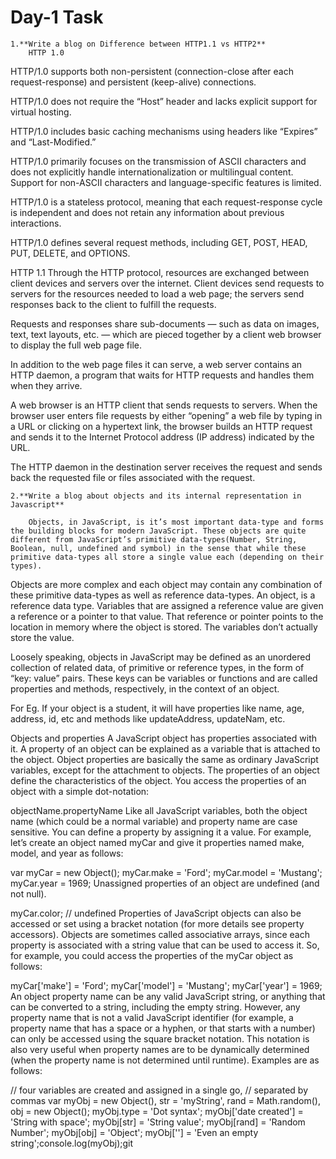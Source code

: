 
# Day-1 Task

    1.**Write a blog on Difference between HTTP1.1 vs HTTP2**
        HTTP 1.0
HTTP/1.0 supports both non-persistent (connection-close after each request-response) and persistent (keep-alive) connections.

HTTP/1.0 does not require the “Host” header and lacks explicit support for virtual hosting.

HTTP/1.0 includes basic caching mechanisms using headers like “Expires” and “Last-Modified.”

HTTP/1.0 primarily focuses on the transmission of ASCII characters and does not explicitly handle internationalization or multilingual content. Support for non-ASCII characters and language-specific features is limited.

HTTP/1.0 is a stateless protocol, meaning that each request-response cycle is independent and does not retain any information about previous interactions.

HTTP/1.0 defines several request methods, including GET, POST, HEAD, PUT, DELETE, and OPTIONS.

HTTP 1.1
Through the HTTP protocol, resources are exchanged between client devices and servers over the internet. Client devices send requests to servers for the resources needed to load a web page; the servers send responses back to the client to fulfill the requests.

Requests and responses share sub-documents — such as data on images, text, text layouts, etc. — which are pieced together by a client web browser to display the full web page file.


In addition to the web page files it can serve, a web server contains an HTTP daemon, a program that waits for HTTP requests and handles them when they arrive.

A web browser is an HTTP client that sends requests to servers. When the browser user enters file requests by either “opening” a web file by typing in a URL or clicking on a hypertext link, the browser builds an HTTP request and sends it to the Internet Protocol address (IP address) indicated by the URL.

The HTTP daemon in the destination server receives the request and sends back the requested file or files associated with the request.

    2.**Write a blog about objects and its internal representation in Javascript**

        Objects, in JavaScript, is it’s most important data-type and forms the building blocks for modern JavaScript. These objects are quite different from JavaScript’s primitive data-types(Number, String, Boolean, null, undefined and symbol) in the sense that while these primitive data-types all store a single value each (depending on their types).

Objects are more complex and each object may contain any combination of these primitive data-types as well as reference data-types.
An object, is a reference data type. Variables that are assigned a reference value are given a reference or a pointer to that value. That reference or pointer points to the location in memory where the object is stored. The variables don’t actually store the value.

Loosely speaking, objects in JavaScript may be defined as an unordered collection of related data, of primitive or reference types, in the form of “key: value” pairs. These keys can be variables or functions and are called properties and methods, respectively, in the context of an object.

For Eg. If your object is a student, it will have properties like name, age, address, id, etc and methods like updateAddress, updateNam, etc.

Objects and properties
A JavaScript object has properties associated with it. A property of an object can be explained as a variable that is attached to the object. Object properties are basically the same as ordinary JavaScript variables, except for the attachment to objects. The properties of an object define the characteristics of the object. You access the properties of an object with a simple dot-notation:

objectName.propertyName
Like all JavaScript variables, both the object name (which could be a normal variable) and property name are case sensitive. You can define a property by assigning it a value. For example, let’s create an object named myCar and give it properties named make, model, and year as follows:

var myCar = new Object();
myCar.make = 'Ford';
myCar.model = 'Mustang';
myCar.year = 1969;
Unassigned properties of an object are undefined (and not null).

myCar.color; // undefined
Properties of JavaScript objects can also be accessed or set using a bracket notation (for more details see property accessors). Objects are sometimes called associative arrays, since each property is associated with a string value that can be used to access it. So, for example, you could access the properties of the myCar object as follows:

myCar['make'] = 'Ford';
myCar['model'] = 'Mustang';
myCar['year'] = 1969;
An object property name can be any valid JavaScript string, or anything that can be converted to a string, including the empty string. However, any property name that is not a valid JavaScript identifier (for example, a property name that has a space or a hyphen, or that starts with a number) can only be accessed using the square bracket notation. This notation is also very useful when property names are to be dynamically determined (when the property name is not determined until runtime). Examples are as follows:

// four variables are created and assigned in a single go, 
// separated by commas
var myObj = new Object(),
    str = 'myString',
    rand = Math.random(),
    obj = new Object();
myObj.type              = 'Dot syntax';
myObj['date created']   = 'String with space';
myObj[str]              = 'String value';
myObj[rand]             = 'Random Number';
myObj[obj]              = 'Object';
myObj['']               = 'Even an empty string';console.log(myObj);git